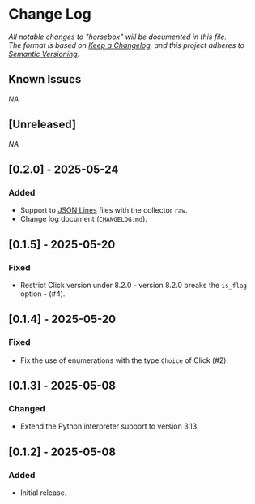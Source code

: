 # Change Log

*All notable changes to "horsebox" will be documented in this file.*  
*The format is based on [Keep a Changelog](https://keepachangelog.com/en/1.1.0/), and this project adheres to [Semantic Versioning](https://semver.org/spec/v2.0.0.html).*

## Known Issues

*NA*

## [Unreleased]

*NA*

## [0.2.0] - 2025-05-24

### Added

- Support to [JSON Lines](https://jsonlines.org/) files with the collector `raw`.
- Change log document (`CHANGELOG.md`).

## [0.1.5] - 2025-05-20

### Fixed

- Restrict Click version under 8.2.0 - version 8.2.0 breaks the `is_flag` option - (#4).

## [0.1.4] - 2025-05-20

### Fixed

- Fix the use of enumerations with the type `Choice` of Click (#2).

## [0.1.3] - 2025-05-08

### Changed

- Extend the Python interpreter support to version 3.13.

## [0.1.2] - 2025-05-08

### Added

- Initial release.
